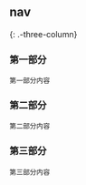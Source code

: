 nav
--------
{: .-three-column}

### 第一部分

    第一部分内容
    
### 第二部分

    第二部分内容
    
### 第三部分

    第三部分内容
